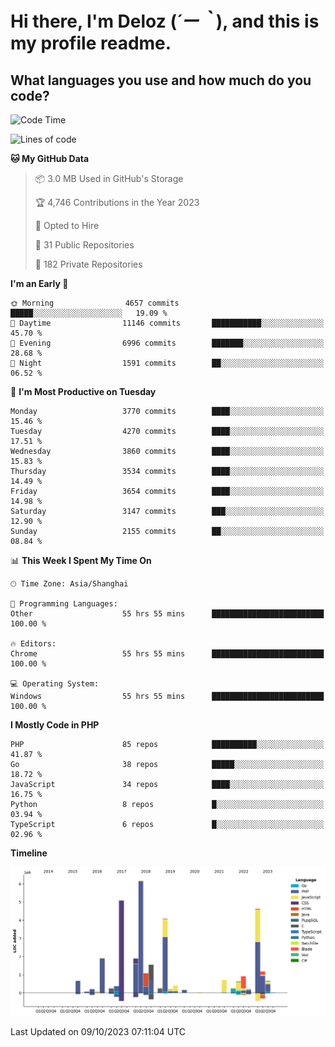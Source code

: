 # **Hi there, I'm Deloz (*´ー｀*), and this is my profile readme.**

## **What languages you use and how much do you code?**

<!--START_SECTION:waka-->
![Code Time](http://img.shields.io/badge/Code%20Time-2%2C592%20hrs%2049%20mins-blue)

![Lines of code](https://img.shields.io/badge/From%20Hello%20World%20I%27ve%20Written-33.6%20million%20lines%20of%20code-blue)

**🐱 My GitHub Data** 

> 📦 3.0 MB Used in GitHub's Storage 
 > 
> 🏆 4,746 Contributions in the Year 2023
 > 
> 💼 Opted to Hire
 > 
> 📜 31 Public Repositories 
 > 
> 🔑 182 Private Repositories 
 > 
**I'm an Early 🐤** 

```text
🌞 Morning                4657 commits        █████░░░░░░░░░░░░░░░░░░░░   19.09 % 
🌆 Daytime                11146 commits       ███████████░░░░░░░░░░░░░░   45.70 % 
🌃 Evening                6996 commits        ███████░░░░░░░░░░░░░░░░░░   28.68 % 
🌙 Night                  1591 commits        ██░░░░░░░░░░░░░░░░░░░░░░░   06.52 % 
```
📅 **I'm Most Productive on Tuesday** 

```text
Monday                   3770 commits        ████░░░░░░░░░░░░░░░░░░░░░   15.46 % 
Tuesday                  4270 commits        ████░░░░░░░░░░░░░░░░░░░░░   17.51 % 
Wednesday                3860 commits        ████░░░░░░░░░░░░░░░░░░░░░   15.83 % 
Thursday                 3534 commits        ████░░░░░░░░░░░░░░░░░░░░░   14.49 % 
Friday                   3654 commits        ████░░░░░░░░░░░░░░░░░░░░░   14.98 % 
Saturday                 3147 commits        ███░░░░░░░░░░░░░░░░░░░░░░   12.90 % 
Sunday                   2155 commits        ██░░░░░░░░░░░░░░░░░░░░░░░   08.84 % 
```


📊 **This Week I Spent My Time On** 

```text
🕑︎ Time Zone: Asia/Shanghai

💬 Programming Languages: 
Other                    55 hrs 55 mins      █████████████████████████   100.00 % 

🔥 Editors: 
Chrome                   55 hrs 55 mins      █████████████████████████   100.00 % 

💻 Operating System: 
Windows                  55 hrs 55 mins      █████████████████████████   100.00 % 
```

**I Mostly Code in PHP** 

```text
PHP                      85 repos            ██████████░░░░░░░░░░░░░░░   41.87 % 
Go                       38 repos            █████░░░░░░░░░░░░░░░░░░░░   18.72 % 
JavaScript               34 repos            ████░░░░░░░░░░░░░░░░░░░░░   16.75 % 
Python                   8 repos             █░░░░░░░░░░░░░░░░░░░░░░░░   03.94 % 
TypeScript               6 repos             █░░░░░░░░░░░░░░░░░░░░░░░░   02.96 % 
```



**Timeline**

![Lines of Code chart](https://raw.githubusercontent.com/deloz/deloz/main/assets/bar_graph.png)


 Last Updated on 09/10/2023 07:11:04 UTC
<!--END_SECTION:waka-->
